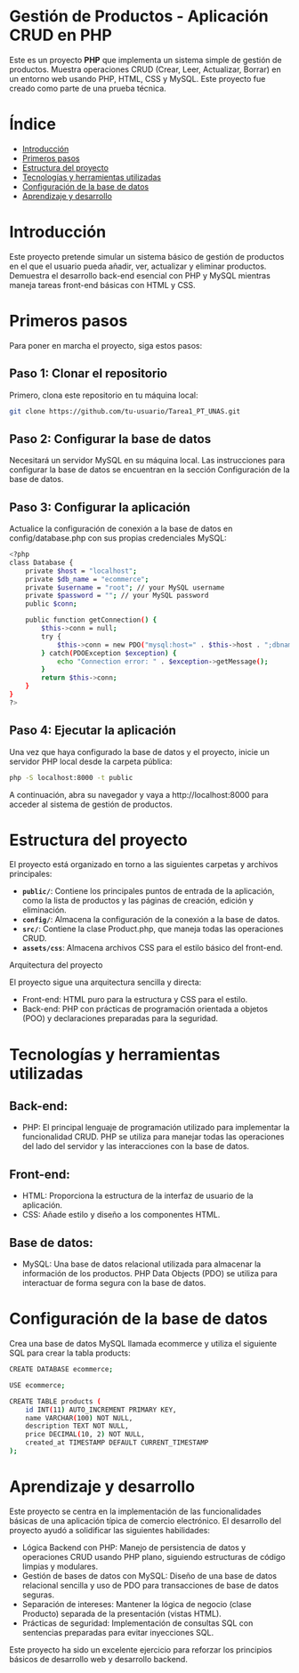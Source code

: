 # Gestión de Productos - Aplicación CRUD en PHP

Este es un proyecto **PHP** que implementa un sistema simple de gestión de productos. Muestra operaciones CRUD (Crear, Leer, Actualizar, Borrar) en un entorno web usando PHP, HTML, CSS y MySQL. Este proyecto fue creado como parte de una prueba técnica.

# Índice

- [Introducción](#introduction)
- [Primeros pasos](#getting-started)
- [Estructura del proyecto](#project-structure)
- [Tecnologías y herramientas utilizadas](#technologies-and-tools-used)
- [Configuración de la base de datos](#database-setup)
- [Aprendizaje y desarrollo](#learning-and-development)

# Introducción

Este proyecto pretende simular un sistema básico de gestión de productos en el que el usuario pueda añadir, ver, actualizar y eliminar productos. Demuestra el desarrollo back-end esencial con PHP y MySQL mientras maneja tareas front-end básicas con HTML y CSS.

# Primeros pasos

Para poner en marcha el proyecto, siga estos pasos:

## Paso 1: Clonar el repositorio

Primero, clona este repositorio en tu máquina local:

```bash
git clone https://github.com/tu-usuario/Tarea1_PT_UNAS.git
```

## Paso 2: Configurar la base de datos

Necesitará un servidor MySQL en su máquina local. Las instrucciones para configurar la base de datos se encuentran en la sección Configuración de la base de datos.

## Paso 3: Configurar la aplicación

Actualice la configuración de conexión a la base de datos en config/database.php con sus propias credenciales MySQL:

```bash
<?php
class Database {
    private $host = "localhost";
    private $db_name = "ecommerce";
    private $username = "root"; // your MySQL username
    private $password = ""; // your MySQL password
    public $conn;

    public function getConnection() {
        $this->conn = null;
        try {
            $this->conn = new PDO("mysql:host=" . $this->host . ";dbname=" . $this->db_name, $this->username, $this->password);
        } catch(PDOException $exception) {
            echo "Connection error: " . $exception->getMessage();
        }
        return $this->conn;
    }
}
?>
```

## Paso 4: Ejecutar la aplicación

Una vez que haya configurado la base de datos y el proyecto, inicie un servidor PHP local desde la carpeta pública:

```bash
php -S localhost:8000 -t public
```

A continuación, abra su navegador y vaya a http://localhost:8000 para acceder al sistema de gestión de productos.

# Estructura del proyecto

El proyecto está organizado en torno a las siguientes carpetas y archivos principales:

- **`public/`**: Contiene los principales puntos de entrada de la aplicación, como la lista de productos y las páginas de creación, edición y eliminación.
- **`config/`**: Almacena la configuración de la conexión a la base de datos.
- **`src/`**: Contiene la clase Product.php, que maneja todas las operaciones CRUD.
- **`assets/css`**: Almacena archivos CSS para el estilo básico del front-end.

Arquitectura del proyecto

El proyecto sigue una arquitectura sencilla y directa:

- Front-end: HTML puro para la estructura y CSS para el estilo.
- Back-end: PHP con prácticas de programación orientada a objetos (POO) y declaraciones preparadas para la seguridad.

# Tecnologías y herramientas utilizadas

## Back-end:

- PHP: El principal lenguaje de programación utilizado para implementar la funcionalidad CRUD. PHP se utiliza para manejar todas las operaciones del lado del servidor y las interacciones con la base de datos.

## Front-end:

- HTML: Proporciona la estructura de la interfaz de usuario de la aplicación.
- CSS: Añade estilo y diseño a los componentes HTML.

## Base de datos:

- MySQL: Una base de datos relacional utilizada para almacenar la información de los productos. PHP Data Objects (PDO) se utiliza para interactuar de forma segura con la base de datos.

# Configuración de la base de datos

Crea una base de datos MySQL llamada ecommerce y utiliza el siguiente SQL para crear la tabla products:

```bash
CREATE DATABASE ecommerce;

USE ecommerce;

CREATE TABLE products (
    id INT(11) AUTO_INCREMENT PRIMARY KEY,
    name VARCHAR(100) NOT NULL,
    description TEXT NOT NULL,
    price DECIMAL(10, 2) NOT NULL,
    created_at TIMESTAMP DEFAULT CURRENT_TIMESTAMP
);
```

# Aprendizaje y desarrollo

Este proyecto se centra en la implementación de las funcionalidades básicas de una aplicación típica de comercio electrónico. El desarrollo del proyecto ayudó a solidificar las siguientes habilidades:

- Lógica Backend con PHP: Manejo de persistencia de datos y operaciones CRUD usando PHP plano, siguiendo estructuras de código limpias y modulares.
- Gestión de bases de datos con MySQL: Diseño de una base de datos relacional sencilla y uso de PDO para transacciones de base de datos seguras.
- Separación de intereses: Mantener la lógica de negocio (clase Producto) separada de la presentación (vistas HTML).
- Prácticas de seguridad: Implementación de consultas SQL con sentencias preparadas para evitar inyecciones SQL.

Este proyecto ha sido un excelente ejercicio para reforzar los principios básicos de desarrollo web y desarrollo backend.








